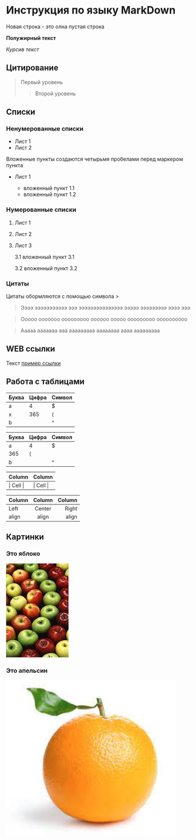# Инструкция по языку MarkDown

Новая строка - это олна пустая строка

**Полужирный текст**

*Курсив текст*

## Цитирование
> Первый уровень
>> Второй уровень

## Списки
### Ненумерованные списки
* Лист 1
* Лист 2

Вложенные пункты создаются четырьмя пробелами перед маркером пункта

* Лист 1

    * вложенный пункт 1.1
    * вложенный пункт 1.2

### Нумерованные списки
1. Лист 1
2. Лист 2
3. Лист 3

    3.1 вложенный пункт 3.1

    3.2 вложенный пункт 3.2

### Цитаты

Цитаты обормляются с помощью символа >

> Ээээ эээээээээээ эээ эээээээээээээээ эээээ эээээээээ ээээ эээ

> Ооооо ооооооо ооооооооо оооооо ооооо ооооооооо оооооооооо

> Ааааа ааааааа ааа ааааааааа аааааааа аааа ааааааааа




## WEB ссылки
Текст [пример ссылки](http.example.com "Всплывающая подсказка")

## Работа с таблицами

Буква | Цифра | Символ
------ | ------|----------
a      | 4     | $
x      | 365    | (
b      |       | ^  

Буква|Цифра|Символ
---|---|---
a|4|$
 |365|(
b| |^  

Column | Column
------ | ------
\| Cell \|| \| Cell \|  


Column | Column | Column
:----- | :----: | -----:
Left   | Center | Right
align  | align  | align

## Картинки

### Это яблоко

![apple](apple.jpg)

### Это апельсин

![orange](orange.png)
